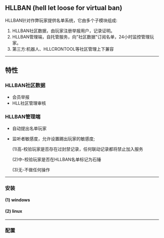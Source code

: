 ## HLLBAN (hell let loose for virtual ban) ##

HLLBAN针对作弊玩家提供名单系统，它由多个子模块组成:

1. HLLBAN社区数据，由玩家注册举报用户，记录证明。
2. HLLBAN管理端，自托管服务，向"社区数据"订阅名单，24小时监控管理玩家。
3. 第三方:机器人、HLLCRONTOOL等社区管理上下兼容

---

## 特性

### HLLBAN社区数据
- 会员举报
- HLL社区管理审核

### HLLBAN管理端
- 自动提出名单玩家
- 监听者敏感度，允许设置踢出玩家的敏感度;

    (1)高-校验玩家是否存在过封禁记录，任何联动记录都将禁止加入服务
    
    (2)中-校验玩家是否在HLLBAN名单标记为石锤

    (3)无-不做任何操作

---

### 安装 ###

#### (1) windows ####

#### (2) linux ####

---

### 配置 ###